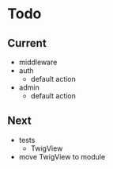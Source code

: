 # Todo

## Current

- middleware
- auth
  - default action
- admin
  - default action
  
## Next

- tests  
  - TwigView  
- move TwigView to module  
